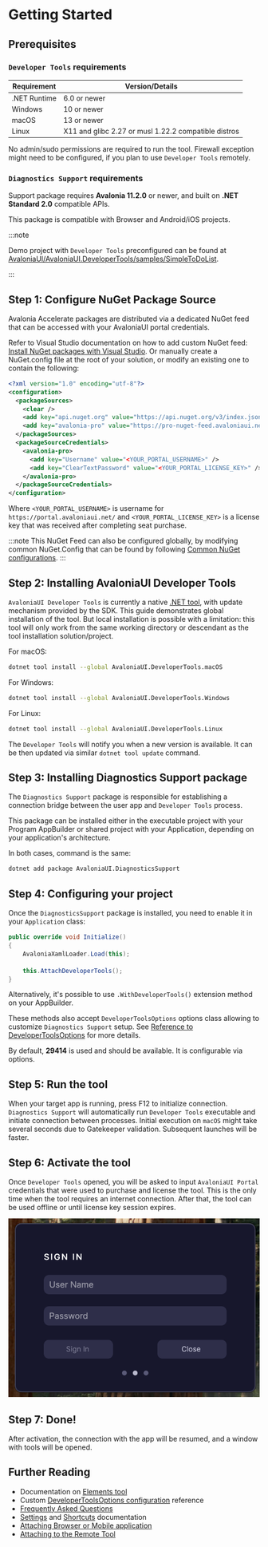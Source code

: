 # Getting Started

## Prerequisites

### `Developer Tools` requirements

| Requirement | Version/Details |
|------------|-----------------|
| .NET Runtime | 6.0 or newer |
| Windows | 10 or newer |
| macOS | 13 or newer |
| Linux | X11 and glibc 2.27 or musl 1.22.2 compatible distros |

No admin/sudo permissions are required to run the tool. Firewall exception might need to be configured, if you plan to use `Developer Tools` remotely.  

### `Diagnostics Support` requirements

Support package requires **Avalonia 11.2.0** or newer, and built on **.NET Standard 2.0** compatible APIs.

This package is compatible with Browser and Android/iOS projects.

:::note

Demo project with `Developer Tools` preconfigured can be found at [AvaloniaUI/AvaloniaUI.DeveloperTools/samples/SimpleToDoList](https://github.com/AvaloniaUI/AvaloniaUI.DeveloperTools/tree/main/samples/SimpleToDoList#simpletodolist).

:::

## Step 1: Configure NuGet Package Source

Avalonia Accelerate packages are distributed via a dedicated NuGet feed that can be accessed with your AvaloniaUI portal credentials.

Refer to Visual Studio documentation on how to add custom NuGet feed: [Install NuGet packages with Visual Studio](https://learn.microsoft.com/en-us/azure/devops/artifacts/nuget/consume?view=azure-devops&tabs=windows).
Or manually create a NuGet.config file at the root of your solution, or modify an existing one to contain the following:

```xml
<?xml version="1.0" encoding="utf-8"?>
<configuration>
  <packageSources>
    <clear />
    <add key="api.nuget.org" value="https://api.nuget.org/v3/index.json" />
    <add key="avalonia-pro" value="https://pro-nuget-feed.avaloniaui.net/v3/index.json" />
  </packageSources>
  <packageSourceCredentials>
    <avalonia-pro>
      <add key="Username" value="<YOUR_PORTAL_USERNAME>" />
      <add key="ClearTextPassword" value="<YOUR_PORTAL_LICENSE_KEY>" />
    </avalonia-pro>
  </packageSourceCredentials>
</configuration>
```

Where `<YOUR_PORTAL_USERNAME>` is username for `https://portal.avaloniaui.net/` and `<YOUR_PORTAL_LICENSE_KEY>` is a license key that was received after completing seat purchase.

:::note
This NuGet Feed can also be configured globally, by modifying common NuGet.Config that can be found by following [Common NuGet configurations](https://learn.microsoft.com/en-us/nuget/consume-packages/configuring-nuget-behavior).
:::

## Step 2: Installing AvaloniaUI Developer Tools

`AvaloniaUI Developer Tools` is currently a native [.NET tool](https://learn.microsoft.com/en-us/dotnet/core/tools/global-tools), with update mechanism provided by the SDK.
This guide demonstrates global installation of the tool. But local installation is possible with a limitation: this tool will only work from the same working directory or descendant as the tool installation solution/project.    

For macOS:

```bash
dotnet tool install --global AvaloniaUI.DeveloperTools.macOS
```

For Windows:

```bash
dotnet tool install --global AvaloniaUI.DeveloperTools.Windows
```

For Linux:

```bash
dotnet tool install --global AvaloniaUI.DeveloperTools.Linux
```

The `Developer Tools` will notify you when a new version is available.
It can be then updated via similar `dotnet tool update` command.

## Step 3: Installing Diagnostics Support package

The `Diagnostics Support` package is responsible for establishing a connection bridge between the user app and `Developer Tools` process.

This package can be installed either in the executable project with your Program AppBuilder or shared project with your Application, depending on your application's architecture.

In both cases, command is the same:

```bash
dotnet add package AvaloniaUI.DiagnosticsSupport
```

## Step 4: Configuring your project

Once the `DiagnosticsSupport` package is installed, you need to enable it in your `Application` class:

```csharp
public override void Initialize()
{
    AvaloniaXamlLoader.Load(this);

    this.AttachDeveloperTools();
}
```

Alternatively, it's possible to use `.WithDeveloperTools()` extension method on your AppBuilder.

These methods also accept `DeveloperToolsOptions` options class allowing to customize `Diagnostics Support` setup. See [Reference to DeveloperToolsOptions](./advanced/options-reference.md) for more details.

By default, **29414** is used and should be available. It is configurable via options.

## Step 5: Run the tool

When your target app is running, press F12 to initialize connection.
`Diagnostics Support` will automatically run `Developer Tools` executable and initiate connection between processes.
Initial execution on `macOS` might take several seconds due to Gatekeeper validation. Subsequent launches will be faster.

## Step 6: Activate the tool

Once `Developer Tools` opened, you will be asked to input `AvaloniaUI Portal` credentials that were used to purchase and license the tool. This is the only time when the tool requires an internet connection. After that, the tool can be used offline or until license key session expires.

![Tool Activation](../../../static/img/dev-tools/tool-activation.png)

## Step 7: Done!

After activation, the connection with the app will be resumed, and a window with tools will be opened. 

## Further Reading

- Documentation on [Elements tool](./tools/elements)
- Custom [DeveloperToolsOptions configuration](./advanced/options-reference.md) reference
- [Frequently Asked Questions](./faq)
- [Settings](./settings.md) and [Shortcuts](./shortcuts.md) documentation
- [Attaching Browser or Mobile application](./advanced/attaching-browser-or-mobile.md)
- [Attaching to the Remote Tool](./advanced/attaching-to-the-remote-tool.md)

